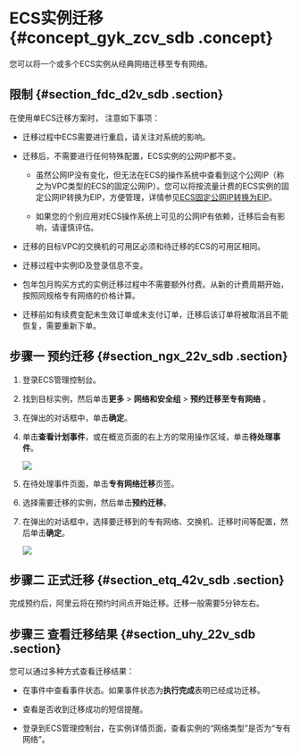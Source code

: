 # ECS实例迁移 {#concept_gyk_zcv_sdb .concept}

您可以将一个或多个ECS实例从经典网络迁移至专有网络。

## 限制 {#section_fdc_d2v_sdb .section}

在使用单ECS迁移方案时， 注意如下事项：

-   迁移过程中ECS需要进行重启，请关注对系统的影响。

-   迁移后，不需要进行任何特殊配置，ECS实例的公网IP都不变。

    -   虽然公网IP没有变化，但无法在ECS的操作系统中查看到这个公网IP（称之为VPC类型的ECS的固定公网IP）。您可以将按流量计费的ECS实例的固定公网IP转换为EIP，方便管理，详情参见[ECS固定公网IP转换为EIP](https://help.aliyun.com/document_detail/67455.html)。

    -   如果您的个别应用对ECS操作系统上可见的公网IP有依赖，迁移后会有影响，请谨慎评估。

-   迁移的目标VPC的交换机的可用区必须和待迁移的ECS的可用区相同。

-   迁移过程中实例ID及登录信息不变。

-   包年包月购买方式的实例迁移过程中不需要额外付费。从新的计费周期开始，按照同规格专有网络的价格计算。

-   迁移前如有续费变配未生效订单或未支付订单，迁移后该订单将被取消且不能恢复，需要重新下单。


## 步骤一 预约迁移 {#section_ngx_22v_sdb .section}

1.  登录ECS管理控制台。
2.  找到目标实例，然后单击**更多** \> **网络和安全组** \> **预约迁移至专有网络** 。
3.  在弹出的对话框中，单击**确定**。
4.  单击**查看计划事件**，或在概览页面的右上方的常用操作区域，单击**待处理事件**。

    ![](http://static-aliyun-doc.oss-cn-hangzhou.aliyuncs.com/assets/img/2466/1547704921853_zh-CN.png)

5.  在待处理事件页面，单击**专有网络迁移**页签。
6.  选择需要迁移的实例，然后单击**预约迁移**。
7.  在弹出的对话框中，选择要迁移到的专有网络、交换机、迁移时间等配置，然后单击**确定**。

    ![](http://static-aliyun-doc.oss-cn-hangzhou.aliyuncs.com/assets/img/2466/1547704922852_zh-CN.png)


## 步骤二 正式迁移 {#section_etq_42v_sdb .section}

完成预约后，阿里云将在预约时间点开始迁移。迁移一般需要5分钟左右。

## 步骤三 查看迁移结果 {#section_uhy_22v_sdb .section}

您可以通过多种方式查看迁移结果：

-   在事件中查看事件状态。如果事件状态为**执行完成**表明已经成功迁移。

-   查看是否收到迁移成功的短信提醒。

-   登录到ECS管理控制台，在实例详情页面，查看实例的“网络类型”是否为“专有网络”。


